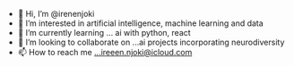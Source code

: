 - 👋 Hi, I’m @irenenjoki
- 👀 I’m interested in artificial intelligence, machine learning and data
- 🌱 I’m currently learning ... ai with python, react
- 💞️ I’m looking to collaborate on ...ai projects incorporating neurodiversity
- 📫 How to reach me ...ireeen.njoki@icloud.com

<!---
irenengethe/irenengethe is a ✨ special ✨ repository because its `README.md` (this file) appears on your GitHub profile.
You can click the Preview link to take a look at your changes.
--->
